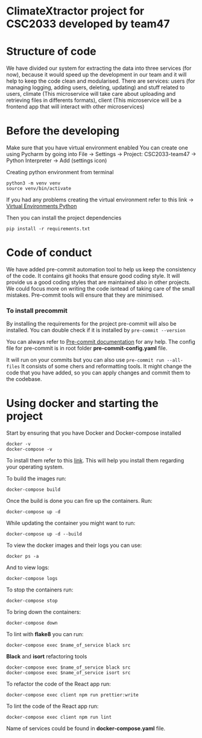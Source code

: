 # ClimateXtractor project for CSC2033 developed by team47

# Structure of code

We have divided our system for extracting the data into three services (for now), because it would speed up the
development in our team and it will help to keep the code clean and modularised.
There are services: users (for managing logging, adding users, deleting, updating) and stuff related to users,
climate (This microservice will take care about uploading and retrieving files in differents formats),
client (This microservice will be a frontend app that will interact with other microservices)

# Before the developing

Make sure that you have virtual environment enabled
You can create one using Pycharm by going into File -> Settings -> Project: CSC2033-team47 -> Python Interpreter ->
Add (settings icon)

Creating python environment from terminal

```shell
python3 -m venv venv
source venv/bin/activate
```

If you had any problems creating the virtual environment refer to this link ->
[Virtual Environments Python](https://docs.python.org/3/tutorial/venv.html)

Then you can install the project dependencies

```shell
pip install -r requirements.txt
```

# Code of conduct

We have added pre-commit automation tool to help us keep the consistency of the code.
It contains git hooks that ensure good coding style. It will provide us a good coding styles
that are maintained also in other projects. We could focus more on writing the code isntead of
taking care of the small mistakes. Pre-commit tools will ensure that they are minimised.

### To install precommit

By installing the requirements for the project pre-commit will also be installed.
You can double check if it is installed by `pre-commit --version`

You can always refer to [Pre-commit documentation](https://pre-commit.com/) for any help.
The config file for pre-commit is in root folder **pre-commit-config.yaml** file.

It will run on your commits but you can also use `pre-commit run --all-files`
It consists of some chers and reformatting tools. It might change the code that you have added,
so you can apply changes and commit them to the codebase.

# Using docker and starting the project

Start by ensuring that you have Docker and Docker-compose installed

```shell
docker -v
docker-compose -v
```

To install them refer to this [link](https://docs.docker.com/get-docker/). This will help you install them
regarding your operating system.

To build the images run:

```shell
docker-compose build
```

Once the build is done you can fire up the containers. Run:

```shell
docker-compose up -d
```

While updating the container you might want to run:

```shell
docker-compose up -d --build
```

To view the docker images and their logs you can use:

```shell
docker ps -a
```

And to view logs:

```shell
docker-compose logs
```

To stop the containers run:

```shell
docker-compose stop
```

To bring down the containers:

```shell
docker-compose down
```

To lint with **flake8** you can run:

```shell
docker-compose exec $name_of_service black src
```

**Black** and **isort** refactoring tools

```shell
docker-compose exec $name_of_service black src
docker-compose exec $name_of_service isort src
```

To refactor the code of the React app run:

```shell
docker-compose exec client npm run prettier:write
```

To lint the code of the React app run:

```shell
docker-compose exec client npm run lint
```

Name of services could be found in **docker-compose.yaml** file.
